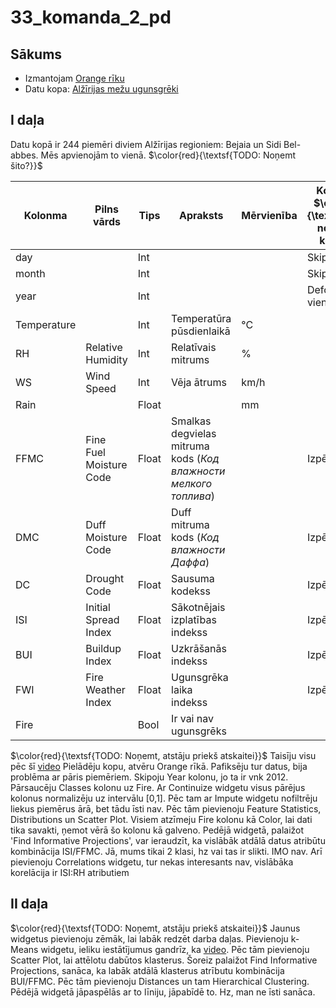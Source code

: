 # 33_komanda_2_pd

## Sākums
* Izmantojam [Orange rīku](https://orangedatamining.com/)
* Datu kopa: [Alžīrijas mežu ugunsgrēki](https://archive.ics.uci.edu/dataset/547/algerian+fores+fires+dataset)

## I daļa
Datu kopā ir 244 piemēri diviem Alžīrijas regioniem: Bejaia un Sidi Bel-abbes. Mēs apvienojām to vienā. $\color{red}{\textsf{TODO: Noņemt šito?}}$

| Kolonma | Pilns vārds | Tips | Apraksts | Mērvienība | Komentārs $\color{red}{\textsf{TODO: noņemt šo kolonu}}$ |
| - | - | - | - | - | - |
| day |  | Int | | | Skipot? |
| month |  | Int | | | Skipot? |
| year |  | Int | | | Defo skipot, vienmēr 2012 |
| Temperature |  | Int | Temperatūra pūsdienlaikā | °C
| RH | Relative Humidity | Int | Relatīvais mitrums | %
| WS | Wind Speed | Int | Vēja ātrums | km/h
| Rain | | Float | | mm
| FFMC | Fine Fuel Moisture Code | Float | Smalkas degvielas mitruma kods (*Код влажности мелкого топлива*) | | Izpētīt
| DMC | Duff Moisture Code | Float | Duff mitruma kods (*Код влажности Даффа*)  | | Izpētīt
| DC | Drought Code | Float | Sausuma kodekss | | Izpētīt
| ISI | Initial Spread Index | Float | Sākotnējais izplatības indekss | | Izpētīt
| BUI | Buildup Index | Float | Uzkrāšanās indekss | | Izpētīt
| FWI | Fire Weather Index | Float | Ugunsgrēka laika indekss | | Izpētīt
| Fire | | Bool | Ir vai nav ugunsgrēks


$\color{red}{\textsf{TODO: Noņemt, atstāju priekš atskaitei}}$
Taisīju visu pēc šī [video](https://www.youtube.com/watch?v=bmwH3EcTBEM)
Pielādēju kopu, atvēru Orange rīkā. Pafiksēju tur datus, bija problēma ar pāris piemēriem. Skipoju Year kolonu, jo ta ir vnk 2012. Pārsaucēju Classes kolonu uz Fire. Ar Continuize widgetu visus pārējus kolonus normalizēju uz intervālu [0,1]. Pēc tam ar Impute widgetu nofiltrēju liekus piemērus ārā, bet tādu īsti nav. Pēc tām pievienoju Feature Statistics, Distributions un Scatter Plot. Visiem atzīmeju Fire kolonu kā Color, lai dati tika savakti, ņemot vērā šo kolonu kā galveno. Pedējā widgetā, palaižot 'Find Informative Projections', var ieraudzīt, ka vislābāk atdālā datus atribūtu kombinācija ISI/FFMC. Jā, mums tikai 2 klasi, hz vai tas ir slikti. IMO nav. Arī pievienoju Correlations widgetu, tur nekas interesants nav, vislābāka korelācija ir ISI:RH atributiem

## II daļa
$\color{red}{\textsf{TODO: Noņemt, atstāju priekš atskaitei}}$
Jaunus widgetus pievienoju zēmāk, lai labāk redzēt darba daļas. Pievienoju k-Means widgetu, ieliku iestātījumus gandrīz, ka [video](https://www.youtube.com/watch?v=ojxvlQSYLr0). Pēc tām pievienoju Scatter Plot, lai attēlotu dabūtos klasterus. Šoreiz palaižot Find Informative Projections, sanāca, ka labāk atdālā klasterus atrībutu kombinācija BUI/FFMC. Pēc tām pievienoju Distances un tam Hierarchical Clustering. Pēdējā widgetā jāpaspēlās ar to līniju, jāpabīdē to. Hz, man ne īsti sanāca.